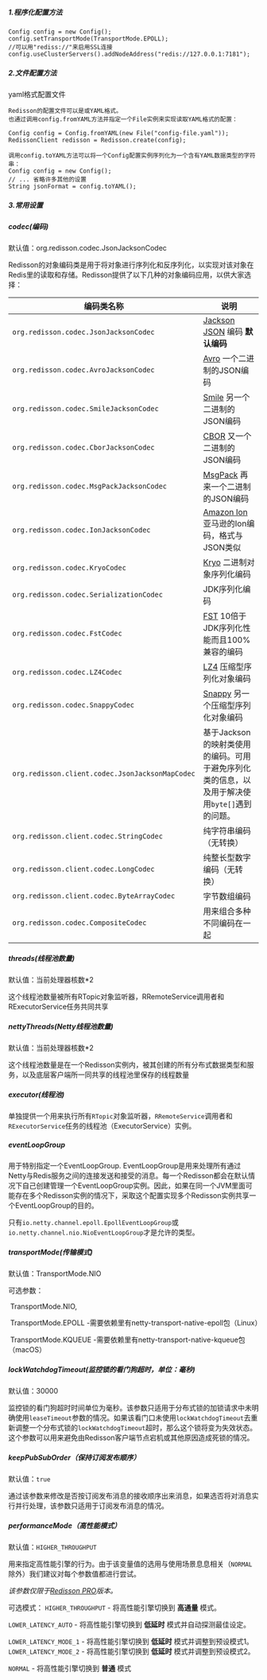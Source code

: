 ##### 1.程序化配置方法

```
Config config = new Config();
config.setTransportMode(TransportMode.EPOLL);
//可以用"rediss://"来启用SSL连接
config.useClusterServers().addNodeAddress("redis://127.0.0.1:7181");
```



##### 2.文件配置方法

yaml格式配置文件

```
Redisson的配置文件可以是或YAML格式。 
也通过调用config.fromYAML方法并指定一个File实例来实现读取YAML格式的配置：

Config config = Config.fromYAML(new File("config-file.yaml"));
RedissonClient redisson = Redisson.create(config);

调用config.toYAML方法可以将一个Config配置实例序列化为一个含有YAML数据类型的字符串：
Config config = new Config();
// ... 省略许多其他的设置
String jsonFormat = config.toYAML();
```



##### 3.常用设置



##### codec(编码)

默认值：org.redisson.codec.JsonJacksonCodec



Redisson的对象编码类是用于将对象进行序列化和反序列化，以实现对该对象在Redis里的读取和存储。Redisson提供了以下几种的对象编码应用，以供大家选择：

| 编码类名称                                      | 说明                                                         |
| ----------------------------------------------- | ------------------------------------------------------------ |
| `org.redisson.codec.JsonJacksonCodec`           | [Jackson JSON](https://github.com/FasterXML/jackson) 编码 **默认编码** |
| `org.redisson.codec.AvroJacksonCodec`           | [Avro](http://avro.apache.org/) 一个二进制的JSON编码         |
| `org.redisson.codec.SmileJacksonCodec`          | [Smile](http://wiki.fasterxml.com/SmileFormatSpec) 另一个二进制的JSON编码 |
| `org.redisson.codec.CborJacksonCodec`           | [CBOR](http://cbor.io/) 又一个二进制的JSON编码               |
| `org.redisson.codec.MsgPackJacksonCodec`        | [MsgPack](http://msgpack.org/) 再来一个二进制的JSON编码      |
| `org.redisson.codec.IonJacksonCodec`            | [Amazon Ion](https://amzn.github.io/ion-docs/) 亚马逊的Ion编码，格式与JSON类似 |
| `org.redisson.codec.KryoCodec`                  | [Kryo](https://github.com/EsotericSoftware/kryo) 二进制对象序列化编码 |
| `org.redisson.codec.SerializationCodec`         | JDK序列化编码                                                |
| `org.redisson.codec.FstCodec`                   | [FST](https://github.com/RuedigerMoeller/fast-serialization) 10倍于JDK序列化性能而且100%兼容的编码 |
| `org.redisson.codec.LZ4Codec`                   | [LZ4](https://github.com/jpountz/lz4-java) 压缩型序列化对象编码 |
| `org.redisson.codec.SnappyCodec`                | [Snappy](https://github.com/xerial/snappy-java) 另一个压缩型序列化对象编码 |
| `org.redisson.client.codec.JsonJacksonMapCodec` | 基于Jackson的映射类使用的编码。可用于避免序列化类的信息，以及用于解决使用`byte[]`遇到的问题。 |
| `org.redisson.client.codec.StringCodec`         | 纯字符串编码（无转换）                                       |
| `org.redisson.client.codec.LongCodec`           | 纯整长型数字编码（无转换）                                   |
| `org.redisson.client.codec.ByteArrayCodec`      | 字节数组编码                                                 |
| `org.redisson.codec.CompositeCodec`             | 用来组合多种不同编码在一起                                   |



##### threads(线程池数量)

默认值：当前处理器核数*2

这个线程池数量被所有RTopic对象监听器，RRemoteService调用者和RExecutorService任务共同共享



##### nettyThreads(Netty线程池数量)

默认值：当前处理器核数*2

这个线程池数量是在一个Redisson实例内，被其创建的所有分布式数据类型和服务，以及底层客户端所一同共享的线程池里保存的线程数量



##### executor(线程池)

单独提供一个用来执行所有`RTopic`对象监听器，`RRemoteService`调用者和`RExecutorService`任务的线程池（ExecutorService）实例。



##### eventLoopGroup

用于特别指定一个EventLoopGroup. EventLoopGroup是用来处理所有通过Netty与Redis服务之间的连接发送和接受的消息。每一个Redisson都会在默认情况下自己创建管理一个EventLoopGroup实例。因此，如果在同一个JVM里面可能存在多个Redisson实例的情况下，采取这个配置实现多个Redisson实例共享一个EventLoopGroup的目的。



只有`io.netty.channel.epoll.EpollEventLoopGroup`或`io.netty.channel.nio.NioEventLoopGroup`才是允许的类型。



##### transportMode(传输模式)

默认值：TransportMode.NIO



可选参数：

​	TransportMode.NIO,

​	TransportMode.EPOLL -需要依赖里有netty-transport-native-epoll包（Linux）

​    TransportMode.KQUEUE -需要依赖里有netty-transport-native-kqueue包（macOS）



##### lockWatchdogTimeout(监控锁的看门狗超时，单位：毫秒)

默认值：30000

监控锁的看门狗超时时间单位为毫秒。该参数只适用于分布式锁的加锁请求中未明确使用`leaseTimeout`参数的情况。如果该看门口未使用`lockWatchdogTimeout`去重新调整一个分布式锁的`lockWatchdogTimeout`超时，那么这个锁将变为失效状态。这个参数可以用来避免由Redisson客户端节点宕机或其他原因造成死锁的情况。





##### keepPubSubOrder（保持订阅发布顺序）

默认值：`true`

通过该参数来修改是否按订阅发布消息的接收顺序出来消息，如果选否将对消息实行并行处理，该参数只适用于订阅发布消息的情况。



##### performanceMode（高性能模式）

默认值：`HIGHER_THROUGHPUT`

用来指定高性能引擎的行为。由于该变量值的选用与使用场景息息相关（`NORMAL`除外）我们建议对每个参数值都进行尝试。

*该参数仅限于[Redisson PRO](https://redisson.pro/)版本。*



可选模式：
`HIGHER_THROUGHPUT` - 将高性能引擎切换到 **高通量** 模式。

`LOWER_LATENCY_AUTO` - 将高性能引擎切换到 **低延时** 模式并自动探测最佳设定。 

`LOWER_LATENCY_MODE_1` - 将高性能引擎切换到 **低延时** 模式并调整到预设模式1。 `LOWER_LATENCY_MODE_2` - 将高性能引擎切换到 **低延时** 模式并调整到预设模式2。

`NORMAL` - 将高性能引擎切换到 **普通** 模式

